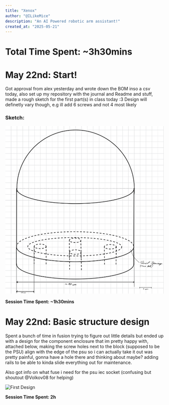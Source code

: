 ```yaml
---
title: "Xenox"
author: "@ILikeMice"
description: "An AI Powered robotic arm assistant!"
created_at: "2025-05-21"
---
```


# Total Time Spent: ~3h30mins

# May 22nd: Start!

Got approval from alex yesterday and wrote down the BOM inso a csv today, also set up my repository with the journal and Readme and stuff, made a rough sketch for the first part(s) in class today :3 Design will definetly vary though, e.g ill add 6 screws and not 4 most likely

### Sketch:

![First sketch](https://github.com/ILikeMice/xenox/blob/e0757a4e3423288a23b0ce5a9f9a7cb6c1520474/photos/22-05-1.jpeg?raw=true)

**Session Time Spent: ~1h30mins**

# May 22nd: Basic structure design

Spent a bunch of time in fusion trying to figure out little details but ended up with a design for the component enclosure that im pretty happy with, attached below, making the screw holes next to the block (supposed to be the PSU) align with the edge of the psu so i can actually take it out was pretty painful, gonna have a hole there and thinking about maybe? adding rails to be able to kinda slide everything out for maintenance.

Also got info on what fuse i need for the psu iec socket (confusing but shoutout @Volkov08 for helping)

![First Design]([22-05-2.png](https://github.com/ILikeMice/xenox/blob/e0757a4e3423288a23b0ce5a9f9a7cb6c1520474/photos/22-05-2.png?raw=true))

**Session Time Spent: 2h**
